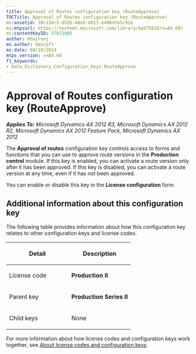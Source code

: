 ```yaml
---
title: Approval of Routes configuration key (RouteApprove)
TOCTitle: Approval of Routes configuration key (RouteApprove)
ms:assetid: 39c130c5-d52b-48eb-b013-e496d1b5c92e
ms:mtpsurl: https://technet.microsoft.com/library/Aa575028(v=AX.60)
ms:contentKeyID: 37071985
author: Khairunj
ms.author: daxcpft
ms.date: 04/18/2014
mtps_version: v=AX.60
f1_keywords:
- Data_Dictionary.Configuration_Keys.RouteApprove
---
```


# Approval of Routes configuration key (RouteApprove) 


_**Applies To:** Microsoft Dynamics AX 2012 R3, Microsoft Dynamics AX 2012 R2, Microsoft Dynamics AX 2012 Feature Pack, Microsoft Dynamics AX 2012_

The **Approval of routes** configuration key controls access to forms and functions that you can use to approve route versions in the **Production control** module. If this key is enabled, you can activate a route version only after it has been approved. If this key is disabled, you can activate a route version at any time, even if it has not been approved.

You can enable or disable this key in the **License configuration** form.

## Additional information about this configuration key

The following table provides information about how this configuration key relates to other configuration keys and license codes.

<table>
<colgroup>
<col style="width: 50%" />
<col style="width: 50%" />
</colgroup>
<thead>
<tr class="header">
<th><p>Detail</p></th>
<th><p>Description</p></th>
</tr>
</thead>
<tbody>
<tr class="odd">
<td><p>License code</p></td>
<td><p><strong>Production II</strong></p></td>
</tr>
<tr class="even">
<td><p>Parent key</p></td>
<td><p><strong>Production Series II</strong></p></td>
</tr>
<tr class="odd">
<td><p>Child keys</p></td>
<td><p>None</p></td>
</tr>
</tbody>
</table>


For more information about how license codes and configuration keys work together, see [About license codes and configuration keys](https://technet.microsoft.com/library/aa548653\(v=ax.60\)).

  


